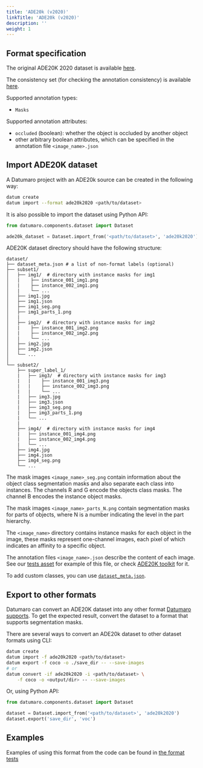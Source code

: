 ```yaml
---
title: 'ADE20k (v2020)'
linkTitle: 'ADE20k (v2020)'
description: ''
weight: 1
---
```


## Format specification

The original ADE20K 2020 dataset is available
[here](https://groups.csail.mit.edu/vision/datasets/ADE20K/).

The consistency set (for checking the annotation consistency)
is available [here](https://groups.csail.mit.edu/vision/datasets/ADE20K/ADE20K_2017_05_30_consistency.zip).

Supported annotation types:
- `Masks`

Supported annotation attributes:
- `occluded` (boolean): whether the object is occluded by another object
- other arbitrary boolean attributes, which can be specified
  in the annotation file `<image_name>.json`

## Import ADE20K dataset

A Datumaro project with an ADE20k source can be created in the following way:

```bash
datum create
datum import --format ade20k2020 <path/to/dataset>
```

It is also possible to import the dataset using Python API:

```python
from datumaro.components.dataset import Dataset

ade20k_dataset = Dataset.import_from('<path/to/dataset>', 'ade20k2020')
```

ADE20K dataset directory should have the following structure:

<!--lint disable fenced-code-flag-->
```
dataset/
├── dataset_meta.json # a list of non-format labels (optional)
├── subset1/
│   ├── img1/  # directory with instance masks for img1
│   |    ├── instance_001_img1.png
│   |    ├── instance_002_img1.png
│   |    └── ...
│   ├── img1.jpg
│   ├── img1.json
│   ├── img1_seg.png
│   ├── img1_parts_1.png
│   |
│   ├── img2/  # directory with instance masks for img2
│   |    ├── instance_001_img2.png
│   |    ├── instance_002_img2.png
│   |    └── ...
│   ├── img2.jpg
│   ├── img2.json
│   └── ...
│
└── subset2/
    ├── super_label_1/
    |   ├── img3/  # directory with instance masks for img3
    |   |    ├── instance_001_img3.png
    |   |    ├── instance_002_img3.png
    |   |    └── ...
    |   ├── img3.jpg
    |   ├── img3.json
    |   ├── img3_seg.png
    |   ├── img3_parts_1.png
    |   └── ...
    |
    ├── img4/  # directory with instance masks for img4
    |   ├── instance_001_img4.png
    |   ├── instance_002_img4.png
    |   └── ...
    ├── img4.jpg
    ├── img4.json
    ├── img4_seg.png
    └── ...
```

The mask images `<image_name>_seg.png` contain information about the object
class segmentation masks and also separate each class into instances.
The channels R and G encode the objects class masks.
The channel B encodes the instance object masks.

The mask images `<image_name>_parts_N.png` contain segmentation masks for
parts of objects, where N is a number indicating the level in the part
hierarchy.

The `<image_name>` directory contains instance masks for each
object in the image, these masks represent one-channel images,
each pixel of which indicates an affinity to a specific object.

The annotation files `<image_name>.json` describe the content of each image.
See our [tests asset](https://github.com/openvinotoolkit/datumaro/tree/develop/tests/assets/ade20k2020_dataset)
for example of this file,
or check [ADE20K toolkit](https://github.com/CSAILVision/ADE20K) for it.

To add custom classes, you can use [`dataset_meta.json`](/docs/user_manual/supported_formats/#dataset-meta-file).

## Export to other formats

Datumaro can convert an ADE20K dataset into any other format [Datumaro supports](/docs/user-manual/supported_formats/).
To get the expected result, convert the dataset to a format
that supports segmentation masks.

There are several ways to convert an ADE20k dataset to other dataset
formats using CLI:

```bash
datum create
datum import -f ade20k2020 <path/to/dataset>
datum export -f coco -o ./save_dir -- --save-images
# or
datum convert -if ade20k2020 -i <path/to/dataset> \
    -f coco -o <output/dir> -- --save-images
```

Or, using Python API:

```python
from datumaro.components.dataset import Dataset

dataset = Dataset.import_from('<path/to/dataset>', 'ade20k2020')
dataset.export('save_dir', 'voc')
```

## Examples

Examples of using this format from the code can be found in
[the format tests](https://github.com/openvinotoolkit/datumaro/blob/develop/tests/test_ade20k2020_format.py)

